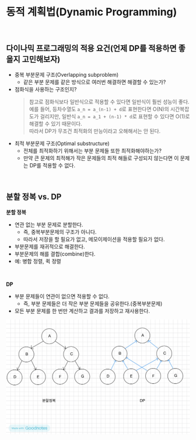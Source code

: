 # 동적 계획법(Dynamic Programming)
<br>

## 다이나믹 프로그래밍의 적용 요건(언제 DP를 적용하면 좋을지 고민해보자)
- 중복 부분문제 구조(Overlapping subproblem)
    - 같은 부분 문제를 같은 방식으로 여러번 해결하면 해결할 수 있는가?
- 점화식을 사용하는 구조인지?
    > 참고로 점화식보다 일반식으로 적용할 수 있다면 일반식이 훨씬 성능이 좋다.  
예를 들어, 등차수열도 `a_n = a_(n-1) + d`로 표현한다면 O(N)의 시간복잡도가 걸리지만, 일반식 `a_n = a_1 + (n-1) * d`로 표현할 수 있다면 O(1)로 해결할 수 있기 때문이다.  
따라서 DP가 무조건 최적화의 만능이라고 오해해서는 안 된다.
- 최적 부분문제 구조(Optimal substructure)
    - 전체를 최적화하기 위해서는 부분 문제들 또한 최적화해야하는가?
    - 만약 큰 문제의 최적해가 작은 문제들의 최적 해들로 구성되지 않는다면 이 문제는 DP를 적용할 수 없다.

<br>

## 분할 정복 vs. DP
**분할 정복**
- 연관 없는 부분 문제로 분할한다.
    - 즉, 중복부분문제의 구조가 아니다.
    - 따라서 저장을 할 필요가 없고, 메모이제이션을 적용할 필요가 없다.
- 부분문제를 재귀적으로 해결한다.
- 부분문제의 해를 결합(combine)한다.
- 예: 병합 정렬, 퀵 정렬

<br>

**DP**
- 부분 문제들이 연관이 없으면 적용할 수 없다.
    - 즉, 부분 문제들은 더 작은 부분 문제들을 공유한다.(중복부분문제)
- 모든 부분 문제를 한 번만 계산하고 결과를 저장하고 재사용한다.

![분할정복과 DP](../res/divide_and_conquer_DP.jpg)

